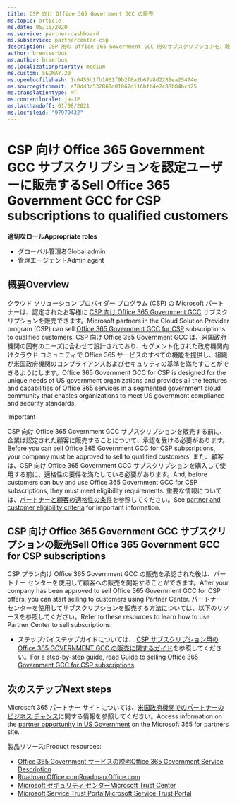 ```yaml
---
title: CSP 向け Office 365 Government GCC の販売
ms.topic: article
ms.date: 05/15/2020
ms.service: partner-dashboard
ms.subservice: partnercenter-csp
description: CSP 用の Office 365 Government GCC 用のサブスクリプションを、政府の顧客または契約者に限定された米国販売するための手順と要件について説明します。
author: brentserbus
ms.author: brserbus
ms.localizationpriority: medium
ms.custom: SEOMAY.20
ms.openlocfilehash: 1c6456b1fb1061f9b2f0a2b67a8d2285ea25474e
ms.sourcegitcommit: a78dd3c532860d01867d116bfb4e2c88b84bcd25
ms.translationtype: MT
ms.contentlocale: ja-JP
ms.lasthandoff: 01/08/2021
ms.locfileid: "97979432"
---
```

# <a name="sell-office-365-government-gcc-for-csp-subscriptions-to-qualified-customers"></a><span data-ttu-id="64354-103">CSP 向け Office 365 Government GCC サブスクリプションを認定ユーザーに販売する</span><span class="sxs-lookup"><span data-stu-id="64354-103">Sell Office 365 Government GCC for CSP subscriptions to qualified customers</span></span>

<span data-ttu-id="64354-104">**適切なロール**</span><span class="sxs-lookup"><span data-stu-id="64354-104">**Appropriate roles**</span></span>

- <span data-ttu-id="64354-105">グローバル管理者</span><span class="sxs-lookup"><span data-stu-id="64354-105">Global admin</span></span>
- <span data-ttu-id="64354-106">管理エージェント</span><span class="sxs-lookup"><span data-stu-id="64354-106">Admin agent</span></span>


## <a name="overview"></a><span data-ttu-id="64354-107">概要</span><span class="sxs-lookup"><span data-stu-id="64354-107">Overview</span></span>

<span data-ttu-id="64354-108">クラウド ソリューション プロバイダー プログラム (CSP) の Microsoft パートナーは、認定されたお客様に [CSP 向け Office 365 Government GCC](https://www.microsoft.com/microsoft-365/partners/governmentforCSP) サブスクリプションを販売できます。</span><span class="sxs-lookup"><span data-stu-id="64354-108">Microsoft partners in the Cloud Solution Provider program (CSP) can sell [Office 365 Government GCC for CSP](https://www.microsoft.com/microsoft-365/partners/governmentforCSP) subscriptions to qualified customers.</span></span> <span data-ttu-id="64354-109">CSP 向け Office 365 Government GCC は、米国政府機関の固有のニーズに合わせて設計されており、セグメント化された政府機関向けクラウド コミュニティで Office 365 サービスのすべての機能を提供し、組織が米国政府機関のコンプライアンスおよびセキュリティの基準を満たすことができるようにします。</span><span class="sxs-lookup"><span data-stu-id="64354-109">Office 365 Government GCC for CSP is designed for the unique needs of US government organizations and provides all the features and capabilities of Office 365 services in a segmented government cloud community that enables organizations to meet US government compliance and security standards.</span></span> 

>[!IMPORTANT] 
><span data-ttu-id="64354-110">CSP 向け Office 365 Government GCC サブスクリプションを販売する前に、企業は認定された顧客に販売することについて、承認を受ける必要があります。</span><span class="sxs-lookup"><span data-stu-id="64354-110">Before you can sell Office 365 Government GCC for CSP subscriptions, your company must be approved to sell to qualified customers.</span></span> <span data-ttu-id="64354-111">また、顧客は、CSP 向け Office 365 Government GCC サブスクリプションを購入して使用する前に、適格性の要件を満たしている必要があります。</span><span class="sxs-lookup"><span data-stu-id="64354-111">And, before customers can buy and use Office 365 Government GCC for CSP subscriptions, they must meet eligibility requirements.</span></span> <span data-ttu-id="64354-112">重要な情報については、[パートナーと顧客の適格性の条件](csp-gcc-validate.md)を参照してください。</span><span class="sxs-lookup"><span data-stu-id="64354-112">See [partner and customer eligibility criteria](csp-gcc-validate.md) for important information.</span></span>


## <a name="sell-office-365-government-gcc-for-csp-subscriptions"></a><span data-ttu-id="64354-113">CSP 向け Office 365 Government GCC サブスクリプションの販売</span><span class="sxs-lookup"><span data-stu-id="64354-113">Sell Office 365 Government GCC for CSP subscriptions</span></span>

<span data-ttu-id="64354-114">CSP プラン向け Office 365 Government GCC の販売を承認された後は、パートナー センターを使用して顧客への販売を開始することができます。</span><span class="sxs-lookup"><span data-stu-id="64354-114">After your company has been approved to sell Office 365 Government GCC for CSP offers, you can start selling to customers using Partner Center.</span></span> <span data-ttu-id="64354-115">パートナー センターを使用してサブスクリプションを販売する方法については、以下のリソースを参照してください。</span><span class="sxs-lookup"><span data-stu-id="64354-115">Refer to these resources to learn how to use Partner Center to sell subscriptions:</span></span> 

- <span data-ttu-id="64354-116">ステップバイステップガイドについては、 [CSP サブスクリプション用の Office 365 GOVERNMENT GCC の販売に関するガイド](https://go.microsoft.com/fwlink/?linkid=2007323)を参照してください。</span><span class="sxs-lookup"><span data-stu-id="64354-116">For a step-by-step guide, read [Guide to selling Office 365 Government GCC for CSP subscriptions](https://go.microsoft.com/fwlink/?linkid=2007323).</span></span>  


## <a name="next-steps"></a><span data-ttu-id="64354-117">次のステップ</span><span class="sxs-lookup"><span data-stu-id="64354-117">Next steps</span></span>

<span data-ttu-id="64354-118">Microsoft 365 パートナー サイトについては、[米国政府機関でのパートナーのビジネス チャンス](https://www.microsoft.com/microsoft-365/partners/governmentforCSP)に関する情報を参照してください。</span><span class="sxs-lookup"><span data-stu-id="64354-118">Access information on the [partner opportunity in US Government](https://www.microsoft.com/microsoft-365/partners/governmentforCSP) on the Microsoft 365 for partners site.</span></span>

<span data-ttu-id="64354-119">製品リソース:</span><span class="sxs-lookup"><span data-stu-id="64354-119">Product resources:</span></span>

- [<span data-ttu-id="64354-120">Office 365 Government サービスの説明</span><span class="sxs-lookup"><span data-stu-id="64354-120">Office 365 Government Service Description</span></span>](/office365/servicedescriptions/office-365-platform-service-description/office-365-us-government/office-365-us-government)
- [<span data-ttu-id="64354-121">Roadmap.Office.com</span><span class="sxs-lookup"><span data-stu-id="64354-121">Roadmap.Office.com</span></span>](https://products.office.com/business/office-365-roadmap)
- [<span data-ttu-id="64354-122">Microsoft セキュリティ センター</span><span class="sxs-lookup"><span data-stu-id="64354-122">Microsoft Trust Center</span></span>](https://www.microsoft.com/TrustCenter/)
- [<span data-ttu-id="64354-123">Microsoft Service Trust Portal</span><span class="sxs-lookup"><span data-stu-id="64354-123">Microsoft Service Trust Portal</span></span>](https://aka.ms/STP)

